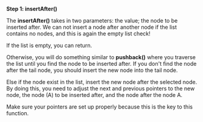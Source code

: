 <!--title={Inserting Items After another Item}--> 

<!--badges={Algorithms:2,Python:1}-->

<!--concepts={Inserting Into a Linked List}-->

**Step 1: insertAfter()**

The **insertAfter()** takes in two parameters: the value; the node to be inserted after. We can not insert a node after another node if the list contains no nodes, and this is again the empty list check!

If the list is empty, you can return.

Otherwise, you will do something similar to **pushback()** where you traverse the list until you find the node to be inserted after. If you don't find the node after the tail node, you should insert the new node into the tail node.

Else if the node exist in the list, insert the new node after the selected node. By doing this, you need to adjust the next and previous pointers to the new node, the node (A) to be inserted after, and the node after the node A.

Make sure your pointers are set up properly because this is the key to this function.
